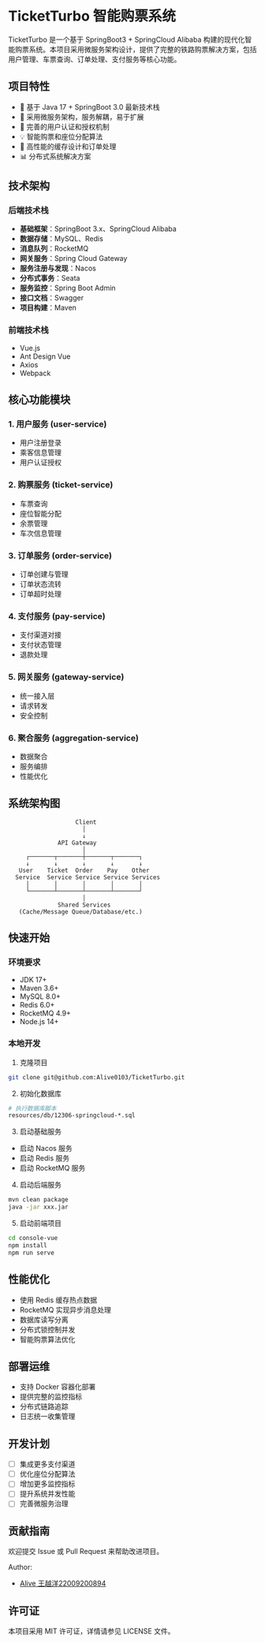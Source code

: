 # TicketTurbo 智能购票系统

TicketTurbo 是一个基于 SpringBoot3 + SpringCloud Alibaba 构建的现代化智能购票系统。本项目采用微服务架构设计，提供了完整的铁路购票解决方案，包括用户管理、车票查询、订单处理、支付服务等核心功能。

## 项目特性

- 🚀 基于 Java 17 + SpringBoot 3.0 最新技术栈
- 🎯 采用微服务架构，服务解耦，易于扩展
- 🔐 完善的用户认证和授权机制
- 💡 智能购票和座位分配算法
- 🌟 高性能的缓存设计和订单处理
- 📊 分布式系统解决方案

## 技术架构

### 后端技术栈

- **基础框架**：SpringBoot 3.x、SpringCloud Alibaba
- **数据存储**：MySQL、Redis
- **消息队列**：RocketMQ
- **网关服务**：Spring Cloud Gateway
- **服务注册与发现**：Nacos
- **分布式事务**：Seata
- **服务监控**：Spring Boot Admin
- **接口文档**：Swagger
- **项目构建**：Maven

### 前端技术栈

- Vue.js
- Ant Design Vue
- Axios
- Webpack

## 核心功能模块

### 1. 用户服务 (user-service)
- 用户注册登录
- 乘客信息管理
- 用户认证授权

### 2. 购票服务 (ticket-service)
- 车票查询
- 座位智能分配
- 余票管理
- 车次信息管理

### 3. 订单服务 (order-service)
- 订单创建与管理
- 订单状态流转
- 订单超时处理

### 4. 支付服务 (pay-service)
- 支付渠道对接
- 支付状态管理
- 退款处理

### 5. 网关服务 (gateway-service)
- 统一接入层
- 请求转发
- 安全控制

### 6. 聚合服务 (aggregation-service)
- 数据聚合
- 服务编排
- 性能优化

## 系统架构图

```
                   Client
                     │
                     ↓
              API Gateway
                     │
     ┌───────┬───────┼───────┬───────┐
     ↓       ↓       ↓       ↓       ↓
   User    Ticket  Order    Pay    Other
  Service  Service Service Service Services
     │       │       │       │       │
     └───────┴───────┴───────┴───────┘
                     │
              Shared Services
   (Cache/Message Queue/Database/etc.)
```

## 快速开始

### 环境要求

- JDK 17+
- Maven 3.6+
- MySQL 8.0+
- Redis 6.0+
- RocketMQ 4.9+
- Node.js 14+

### 本地开发

1. 克隆项目
```bash
git clone git@github.com:Alive0103/TicketTurbo.git
```

2. 初始化数据库
```bash
# 执行数据库脚本
resources/db/12306-springcloud-*.sql
```

3. 启动基础服务
- 启动 Nacos 服务
- 启动 Redis 服务
- 启动 RocketMQ 服务

4. 启动后端服务
```bash
mvn clean package
java -jar xxx.jar
```

5. 启动前端项目
```bash
cd console-vue
npm install
npm run serve
```

## 性能优化

- 使用 Redis 缓存热点数据
- RocketMQ 实现异步消息处理
- 数据库读写分离
- 分布式锁控制并发
- 智能购票算法优化

## 部署运维

- 支持 Docker 容器化部署
- 提供完整的监控指标
- 分布式链路追踪
- 日志统一收集管理

## 开发计划

- [ ] 集成更多支付渠道
- [ ] 优化座位分配算法
- [ ] 增加更多监控指标
- [ ] 提升系统并发性能
- [ ] 完善微服务治理

## 贡献指南

欢迎提交 Issue 或 Pull Request 来帮助改进项目。

Author: 
- [Alive 王越洋22009200894](https://github.com/Alive0103) 

## 许可证

本项目采用 MIT 许可证，详情请参见 LICENSE 文件。
